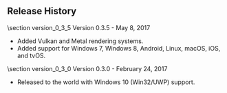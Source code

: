 ## Release History

\section version_0_3_5 Version 0.3.5 - May 8, 2017
* Added Vulkan and Metal rendering systems.
* Added support for Windows 7, Windows 8, Android, Linux, macOS, iOS, and tvOS.

\section version_0_3_0 Version 0.3.0 - February 24, 2017
* Released to the world with Windows 10 (Win32/UWP) support.
